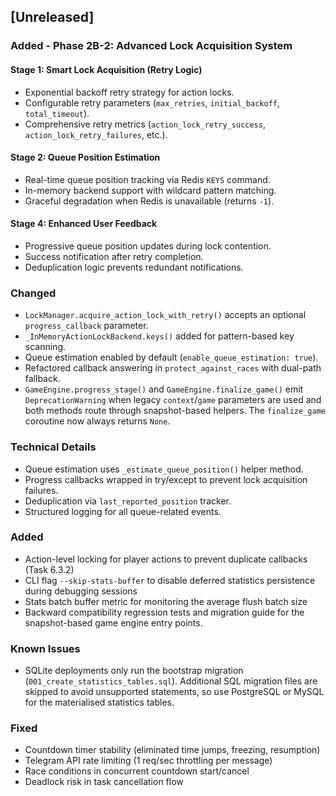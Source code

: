 ## [Unreleased]

### Added - Phase 2B-2: Advanced Lock Acquisition System

#### Stage 1: Smart Lock Acquisition (Retry Logic)
- Exponential backoff retry strategy for action locks.
- Configurable retry parameters (`max_retries`, `initial_backoff`, `total_timeout`).
- Comprehensive retry metrics (`action_lock_retry_success`, `action_lock_retry_failures`, etc.).

#### Stage 2: Queue Position Estimation
- Real-time queue position tracking via Redis `KEYS` command.
- In-memory backend support with wildcard pattern matching.
- Graceful degradation when Redis is unavailable (returns `-1`).

#### Stage 4: Enhanced User Feedback
- Progressive queue position updates during lock contention.
- Success notification after retry completion.
- Deduplication logic prevents redundant notifications.

### Changed
- `LockManager.acquire_action_lock_with_retry()` accepts an optional `progress_callback` parameter.
- `_InMemoryActionLockBackend.keys()` added for pattern-based key scanning.
- Queue estimation enabled by default (`enable_queue_estimation: true`).
- Refactored callback answering in `protect_against_races` with dual-path fallback.
- `GameEngine.progress_stage()` and `GameEngine.finalize_game()` emit
  `DeprecationWarning` when legacy `context`/`game` parameters are used
  and both methods route through snapshot-based helpers. The
  `finalize_game` coroutine now always returns `None`.

### Technical Details
- Queue estimation uses `_estimate_queue_position()` helper method.
- Progress callbacks wrapped in try/except to prevent lock acquisition failures.
- Deduplication via `last_reported_position` tracker.
- Structured logging for all queue-related events.

### Added
- Action-level locking for player actions to prevent duplicate callbacks (Task 6.3.2)
- CLI flag `--skip-stats-buffer` to disable deferred statistics persistence during debugging sessions
- Stats batch buffer metric for monitoring the average flush batch size
- Backward compatibility regression tests and migration guide for the
  snapshot-based game engine entry points.

### Known Issues
- SQLite deployments only run the bootstrap migration (`001_create_statistics_tables.sql`).
  Additional SQL migration files are skipped to avoid unsupported statements, so
  use PostgreSQL or MySQL for the materialised statistics tables.

### Fixed
- Countdown timer stability (eliminated time jumps, freezing, resumption)
- Telegram API rate limiting (1 req/sec throttling per message)
- Race conditions in concurrent countdown start/cancel
- Deadlock risk in task cancellation flow
